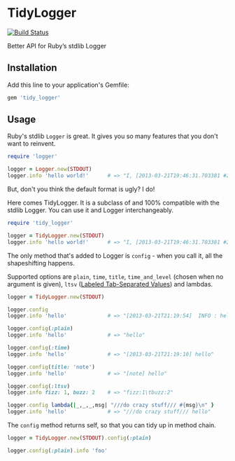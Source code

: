 # TidyLogger

[![Build Status](https://travis-ci.org/kenn/tidy_logger.png)](https://travis-ci.org/kenn/tidy_logger)

Better API for Ruby’s stdlib Logger

## Installation

Add this line to your application's Gemfile:

```ruby
gem 'tidy_logger'
```

## Usage

Ruby's stdlib `Logger` is great. It gives you so many features that you don't want to reinvent.

```ruby
require 'logger'

logger = Logger.new(STDOUT)
logger.info 'hello world!'      # => "I, [2013-03-21T19:46:31.703381 #27585]  INFO -- : hello world!\n"
```

But, don't you think the default format is ugly? I do!

Here comes TidyLogger. It is a subclass of and 100% compatible with the stdlib Logger. You can use it and Logger interchangeably.

```ruby
require 'tidy_logger'

logger = TidyLogger.new(STDOUT)
logger.info 'hello world!'      # => "I, [2013-03-21T19:46:31.703381 #27585]  INFO -- : hello world!\n"
```

The only method that's added to Logger is `config` - when you call it, all the shapeshifting happens.

Supported options are `plain`, `time`, `title`, `time_and_level` (chosen when no argument is given), `ltsv` ([Labeled Tab-Separated Values](http://ltsv.org)) and lambdas.

```ruby
logger = TidyLogger.new(STDOUT)

logger.config
logger.info 'hello'             # => "[2013-03-21T21:19:54]  INFO : hello"

logger.config(:plain)
logger.info 'hello'             # => "hello"

logger.config(:time)
logger.info 'hello'             # => "[2013-03-21T21:19:10] hello"

logger.config(title: 'note')
logger.info 'hello'             # => "[note] hello"

logger.config(:ltsv)
logger.info fizz: 1, buzz: 2    # => "fizz:1\tbuzz:2"

logger.config lambda{|_,_,_,msg| "///do crazy stuff/// #{msg}\n" }
logger.info 'hello'             # => "///do crazy stuff/// hello"
```

The `config` method returns self, so that you can tidy up in method chain.

```ruby
logger = TidyLogger.new(STDOUT).config(:plain)

logger.config(:plain).info 'foo'
```
